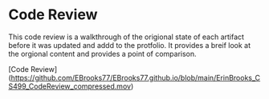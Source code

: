# Code Review

This code review is a walkthrough of the origional state of each artifact before it was updated and addd to the protfolio. It provides a breif look at the orgional content and provides a point of comparison.

[Code Review] (https://github.com/EBrooks77/EBrooks77.github.io/blob/main/ErinBrooks_CS499_CodeReview_compressed.mov)
